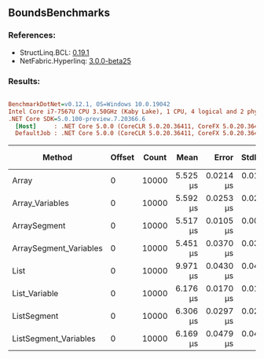 ﻿## BoundsBenchmarks

### References:
- StructLinq.BCL: [0.19.1](https://www.nuget.org/packages/StructLinq.BCL/0.19.1)
- NetFabric.Hyperlinq: [3.0.0-beta25](https://www.nuget.org/packages/NetFabric.Hyperlinq/3.0.0-beta25)

### Results:
``` ini

BenchmarkDotNet=v0.12.1, OS=Windows 10.0.19042
Intel Core i7-7567U CPU 3.50GHz (Kaby Lake), 1 CPU, 4 logical and 2 physical cores
.NET Core SDK=5.0.100-preview.7.20366.6
  [Host]     : .NET Core 5.0.0 (CoreCLR 5.0.20.36411, CoreFX 5.0.20.36411), X64 RyuJIT
  DefaultJob : .NET Core 5.0.0 (CoreCLR 5.0.20.36411, CoreFX 5.0.20.36411), X64 RyuJIT


```
|                 Method | Offset | Count |     Mean |     Error |    StdDev | Ratio | Gen 0 | Gen 1 | Gen 2 | Allocated |
|----------------------- |------- |------ |---------:|----------:|----------:|------:|------:|------:|------:|----------:|
|                  Array |      0 | 10000 | 5.525 μs | 0.0214 μs | 0.0179 μs |  1.00 |     - |     - |     - |         - |
|        Array_Variables |      0 | 10000 | 5.592 μs | 0.0253 μs | 0.0224 μs |  1.01 |     - |     - |     - |         - |
|           ArraySegment |      0 | 10000 | 5.517 μs | 0.0105 μs | 0.0098 μs |  1.00 |     - |     - |     - |         - |
| ArraySegment_Variables |      0 | 10000 | 5.451 μs | 0.0370 μs | 0.0328 μs |  0.99 |     - |     - |     - |         - |
|                   List |      0 | 10000 | 9.971 μs | 0.0430 μs | 0.0402 μs |  1.80 |     - |     - |     - |         - |
|          List_Variable |      0 | 10000 | 6.176 μs | 0.0170 μs | 0.0151 μs |  1.12 |     - |     - |     - |         - |
|            ListSegment |      0 | 10000 | 6.306 μs | 0.0297 μs | 0.0263 μs |  1.14 |     - |     - |     - |         - |
|  ListSegment_Variables |      0 | 10000 | 6.169 μs | 0.0479 μs | 0.0400 μs |  1.12 |     - |     - |     - |         - |
